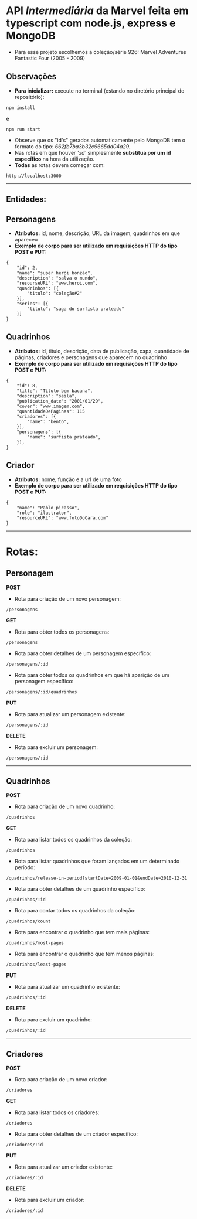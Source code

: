 # API *Intermediária* da Marvel feita em typescript com node.js, express e MongoDB

- Para esse projeto escolhemos a coleção/série 926: Marvel Adventures Fantastic Four (2005 - 2009)

## Observações

- **Para inicializar:**
execute no terminal (estando no diretório principal do repositório): 

```
npm install
```
e
```
npm run start
```

- Observe que os "id's" gerados automaticamente pelo MongoDB tem o formato do tipo: *662fb7ba3b32c9665dd04a29*,
- Nas rotas em que houver *':id'* simplesmente **substitua por um id específico** na hora da utilização.
- **Todas** as rotas devem começar com: 

```
http://localhost:3000
```

---
## Entidades:
## Personagens
- **Atributos:** id, nome, descrição, URL da imagem, quadrinhos em que apareceu 
- **Exemplo de corpo para ser utilizado em requisições HTTP do tipo POST e PUT:**
```
{
    "id": 2,
    "name": "super herói bonzão",
    "description": "salva o mundo",
    "resourseURL": "www.heroi.com",
    "quadrinhos": [{
        "titulo": "coleção#2"
    }],
    "series": [{
        "titulo": "saga do surfista prateado"
    }]
}
```

## Quadrinhos
- **Atributos:** id, titulo, descrição, data de publicação, capa, quantidade de páginas, criadores e personagens que aparecem no quadrinho
- **Exemplo de corpo para ser utilizado em requisições HTTP do tipo POST e PUT:**
```
{
    "id": 8,
    "title": "Título bem bacana",
    "description": "seila",
    "publication_date": "2001/01/29",
    "cover": "www.imagem.com",
    "quantidadeDePaginas": 115
    "criadores": [{
        "name": "bento",
    }],
    "personagens": [{
        "name": "surfista prateado",
    }],
}
```

## Criador
- **Atributos:** nome, função e a url de uma foto
- **Exemplo de corpo para ser utilizado em requisições HTTP do tipo POST e PUT:**
```
{
    "name": "Pablo picasso",
    "role": "ilustrator",
    "resourceURL": "www.fotoDoCara.com"
}
```
---
# Rotas:

## Personagem

 **POST**
- Rota para criação de um novo personagem:
```
/personagens
```
 **GET**
- Rota para obter todos os personagens:
```
/personagens
```
- Rota para obter detalhes de um personagem específico:
```
/personagens/:id
```
- Rota para obter todos os quadrinhos em que há aparição de um personagem específico:
```
/personagens/:id/quadrinhos
```
 **PUT**
- Rota para atualizar um personagem existente:
```
/personagens/:id
```
 **DELETE**
- Rota para excluir um personagem: 
```
/personagens/:id
```
---
## Quadrinhos

 **POST**
- Rota para criação de um novo quadrinho:
```
/quadrinhos
```
 **GET**
- Rota para listar todos os quadrinhos da coleção:
```
/quadrinhos
```
- Rota para listar quadrinhos que foram lançados em um determinado período: 
```
/quadrinhos/release-in-period?startDate=2009-01-01&endDate=2010-12-31
```
- Rota para obter detalhes de um quadrinho específico:
```
/quadrinhos/:id
```
- Rota para contar todos os quadrinhos da coleção:
```
/quadrinhos/count
```
- Rota para encontrar o quadrinho que tem mais páginas:
```
/quadrinhos/most-pages
```
- Rota para encontrar o quadrinho que tem menos páginas:
```
/quadrinhos/least-pages
```
 **PUT**
- Rota para atualizar um quadrinho existente:
```
/quadrinhos/:id
```
 **DELETE**
- Rota para excluir um quadrinho:
```
/quadrinhos/:id
```
---
## Criadores

 **POST**
- Rota para criação de um novo criador:
```
/criadores
```
 **GET**
- Rota para listar todos os criadores:
```
/criadores
```
- Rota para obter detalhes de um criador específico:
```
/criadores/:id
```
 **PUT**
- Rota para atualizar um criador existente: 
```
/criadores/:id
```
 **DELETE**
- Rota para excluir um criador:
```
/criadores/:id
```

